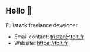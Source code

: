 ## Hello 👋

Fullstack freelance developer

- Email contact: tristan@tblt.fr
- Website: https://tblt.fr
